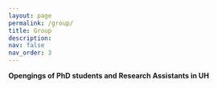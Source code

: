 ```yaml
---
layout: page
permalink: /group/
title: Group
description: 
nav: false
nav_order: 3
---
```


**Opengings of PhD students and Research Assistants in UH** 
